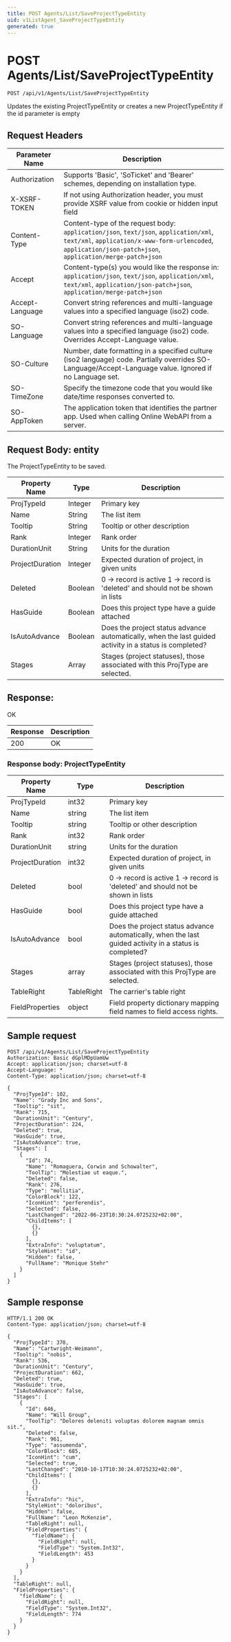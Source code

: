 ```yaml
---
title: POST Agents/List/SaveProjectTypeEntity
uid: v1ListAgent_SaveProjectTypeEntity
generated: true
---
```


# POST Agents/List/SaveProjectTypeEntity

```http
POST /api/v1/Agents/List/SaveProjectTypeEntity
```

Updates the existing ProjectTypeEntity or creates a new ProjectTypeEntity if the id parameter is empty








## Request Headers

| Parameter Name | Description |
|----------------|-------------|
| Authorization  | Supports 'Basic', 'SoTicket' and 'Bearer' schemes, depending on installation type. |
| X-XSRF-TOKEN   | If not using Authorization header, you must provide XSRF value from cookie or hidden input field |
| Content-Type | Content-type of the request body: `application/json`, `text/json`, `application/xml`, `text/xml`, `application/x-www-form-urlencoded`, `application/json-patch+json`, `application/merge-patch+json` |
| Accept         | Content-type(s) you would like the response in: `application/json`, `text/json`, `application/xml`, `text/xml`, `application/json-patch+json`, `application/merge-patch+json` |
| Accept-Language | Convert string references and multi-language values into a specified language (iso2) code. |
| SO-Language | Convert string references and multi-language values into a specified language (iso2) code. Overrides Accept-Language value. |
| SO-Culture | Number, date formatting in a specified culture (iso2 language) code. Partially overrides SO-Language/Accept-Language value. Ignored if no Language set. |
| SO-TimeZone | Specify the timezone code that you would like date/time responses converted to. |
| SO-AppToken | The application token that identifies the partner app. Used when calling Online WebAPI from a server. |

## Request Body: entity 

The ProjectTypeEntity to be saved. 

| Property Name | Type |  Description |
|----------------|------|--------------|
| ProjTypeId | Integer | Primary key |
| Name | String | The list item |
| Tooltip | String | Tooltip or other description |
| Rank | Integer | Rank order |
| DurationUnit | String | Units for the duration |
| ProjectDuration | Integer | Expected duration of project, in given units |
| Deleted | Boolean | 0 -&gt; record is active 1 -&gt; record is 'deleted' and should not be shown in lists |
| HasGuide | Boolean | Does this project type have a guide attached |
| IsAutoAdvance | Boolean | Does the project status advance automatically, when the last guided activity in a status is completed? |
| Stages | Array | Stages (project statuses), those associated with this ProjType are selected. |

## Response:

OK

| Response | Description |
|----------------|-------------|
| 200 | OK |

### Response body: ProjectTypeEntity

| Property Name | Type |  Description |
|----------------|------|--------------|
| ProjTypeId | int32 | Primary key |
| Name | string | The list item |
| Tooltip | string | Tooltip or other description |
| Rank | int32 | Rank order |
| DurationUnit | string | Units for the duration |
| ProjectDuration | int32 | Expected duration of project, in given units |
| Deleted | bool | 0 -&gt; record is active 1 -&gt; record is 'deleted' and should not be shown in lists |
| HasGuide | bool | Does this project type have a guide attached |
| IsAutoAdvance | bool | Does the project status advance automatically, when the last guided activity in a status is completed? |
| Stages | array | Stages (project statuses), those associated with this ProjType are selected. |
| TableRight | TableRight | The carrier's table right |
| FieldProperties | object | Field property dictionary mapping field names to field access rights. |

## Sample request

```http!
POST /api/v1/Agents/List/SaveProjectTypeEntity
Authorization: Basic dGplMDpUamUw
Accept: application/json; charset=utf-8
Accept-Language: *
Content-Type: application/json; charset=utf-8

{
  "ProjTypeId": 102,
  "Name": "Grady Inc and Sons",
  "Tooltip": "sit",
  "Rank": 715,
  "DurationUnit": "Century",
  "ProjectDuration": 224,
  "Deleted": true,
  "HasGuide": true,
  "IsAutoAdvance": true,
  "Stages": [
    {
      "Id": 74,
      "Name": "Romaguera, Corwin and Schowalter",
      "ToolTip": "Molestiae ut eaque.",
      "Deleted": false,
      "Rank": 276,
      "Type": "mollitia",
      "ColorBlock": 122,
      "IconHint": "perferendis",
      "Selected": false,
      "LastChanged": "2022-06-23T10:30:24.0725232+02:00",
      "ChildItems": [
        {},
        {}
      ],
      "ExtraInfo": "voluptatum",
      "StyleHint": "id",
      "Hidden": false,
      "FullName": "Monique Stehr"
    }
  ]
}
```

## Sample response

```http_
HTTP/1.1 200 OK
Content-Type: application/json; charset=utf-8

{
  "ProjTypeId": 370,
  "Name": "Cartwright-Weimann",
  "Tooltip": "nobis",
  "Rank": 536,
  "DurationUnit": "Century",
  "ProjectDuration": 662,
  "Deleted": true,
  "HasGuide": true,
  "IsAutoAdvance": false,
  "Stages": [
    {
      "Id": 646,
      "Name": "Will Group",
      "ToolTip": "Dolores deleniti voluptas dolorem magnam omnis sit.",
      "Deleted": false,
      "Rank": 961,
      "Type": "assumenda",
      "ColorBlock": 685,
      "IconHint": "cum",
      "Selected": true,
      "LastChanged": "2010-10-17T10:30:24.0725232+02:00",
      "ChildItems": [
        {},
        {}
      ],
      "ExtraInfo": "hic",
      "StyleHint": "doloribus",
      "Hidden": false,
      "FullName": "Leon McKenzie",
      "TableRight": null,
      "FieldProperties": {
        "fieldName": {
          "FieldRight": null,
          "FieldType": "System.Int32",
          "FieldLength": 453
        }
      }
    }
  ],
  "TableRight": null,
  "FieldProperties": {
    "fieldName": {
      "FieldRight": null,
      "FieldType": "System.Int32",
      "FieldLength": 774
    }
  }
}
```
